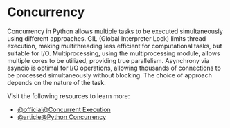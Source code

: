 # Concurrency

Concurrency in Python allows multiple tasks to be executed simultaneously using different approaches. GIL (Global Interpreter Lock) limits thread execution, making multithreading less efficient for computational tasks, but suitable for I/O. Multiprocessing, using the multiprocessing module, allows multiple cores to be utilized, providing true parallelism. Asynchrony via asyncio is optimal for I/O operations, allowing thousands of connections to be processed simultaneously without blocking. The choice of approach depends on the nature of the task.

Visit the following resources to learn more:

- [@official@Concurrent Execution](https://docs.python.org/3/library/concurrency.html)
- [@article@Python Concurrency](https://realpython.com/python-concurrency/)